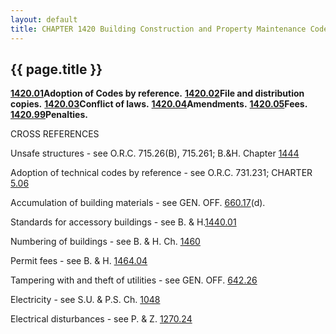 ---
layout: default 
title: CHAPTER 1420 Building Construction and Property Maintenance Codes---

{{ page.title }}
----------------

[**1420.01**](5654ad2a.html)**Adoption of Codes by reference.**
[**1420.02**](565c8be7.html)**File and distribution copies.**
[**1420.03**](56607c05.html)**Conflict of laws.**
[**1420.04**](566800b9.html)**Amendments.**
[**1420.05**](56c687ad.html)**Fees.**
[**1420.99**](56c960bd.html)**Penalties.**

CROSS REFERENCES

Unsafe structures - see O.R.C. 715.26(B), 715.261; B.&H. Chapter
[1444](5727b503.html)

Adoption of technical codes by reference - see O.R.C. 731.231; CHARTER
[5.06](139a0d3d.html)

Accumulation of building materials - see GEN. OFF.
[660.17](360145d6.html)(d).

Standards for accessory buildings - see B. & H.[1440.01](5736091f.html)

Numbering of buildings - see B. & H. Ch. [1460](58b12b95.html)

Permit fees - see B. & H. [1464.04](590733b4.html)

Tampering with and theft of utilities - see GEN. OFF.
[642.26](338b6b37.html)

Electricity - see S.U. & P.S. Ch. [1048](456ce5c7.html)

Electrical disturbances - see P. & Z. [1270.24](5131ec30.html)
